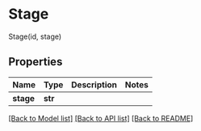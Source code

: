 # Stage

Stage(id, stage)
## Properties
Name | Type | Description | Notes
------------ | ------------- | ------------- | -------------
**stage** | **str** |  | 

[[Back to Model list]](../README.md#documentation-for-models) [[Back to API list]](../README.md#documentation-for-api-endpoints) [[Back to README]](../README.md)


